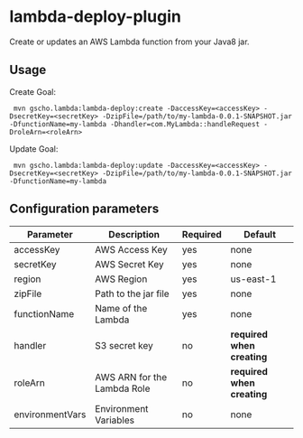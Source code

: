 # lambda-deploy-plugin


Create or updates an AWS Lambda function from your Java8 jar.

## Usage

Create Goal:

```
 mvn gscho.lambda:lambda-deploy:create -DaccessKey=<accessKey> -DsecretKey=<secretKey> -DzipFile=/path/to/my-lambda-0.0.1-SNAPSHOT.jar -DfunctionName=my-lambda -Dhandler=com.MyLambda::handleRequest -DroleArn=<roleArn>
```

Update Goal:

```
 mvn gscho.lambda:lambda-deploy:update -DaccessKey=<accessKey> -DsecretKey=<secretKey> -DzipFile=/path/to/my-lambda-0.0.1-SNAPSHOT.jar -DfunctionName=my-lambda
```

Configuration parameters
------------------------

| Parameter | Description | Required | Default |
|-----------|-------------|----------|---------|
|accessKey|AWS Access Key| yes | none |
|secretKey|AWS Secret Key| yes | none |
|region|AWS Region| yes | us-east-1 |
|zipFile|Path to the jar file| yes | none |
|functionName|Name of the Lambda | yes | none |
|handler|S3 secret key | no | **required when creating** |
|roleArn| AWS ARN for the Lambda Role| no | **required when creating** |
|environmentVars|Environment Variables| no | none |
